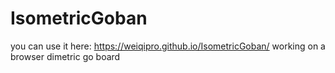 # IsometricGoban
you can use it here: https://weiqipro.github.io/IsometricGoban/
working on a browser dimetric go board
